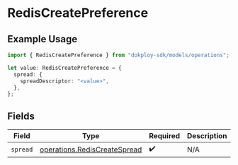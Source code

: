 # RedisCreatePreference

## Example Usage

```typescript
import { RedisCreatePreference } from "dokploy-sdk/models/operations";

let value: RedisCreatePreference = {
  spread: {
    spreadDescriptor: "<value>",
  },
};
```

## Fields

| Field                                                                        | Type                                                                         | Required                                                                     | Description                                                                  |
| ---------------------------------------------------------------------------- | ---------------------------------------------------------------------------- | ---------------------------------------------------------------------------- | ---------------------------------------------------------------------------- |
| `spread`                                                                     | [operations.RedisCreateSpread](../../models/operations/rediscreatespread.md) | :heavy_check_mark:                                                           | N/A                                                                          |